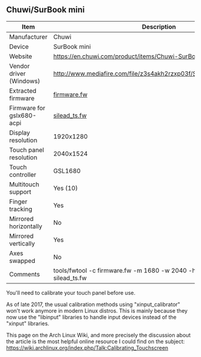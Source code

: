 Chuwi/SurBook mini
---------------------------------------------

| Item                      | Description |
|---------------------------|-------------|
| Manufacturer              | Chuwi |
| Device                    | SurBook mini |
| Website                   | https://en.chuwi.com/product/items/Chuwi-SurBook-mini.html |
| Vendor driver (Windows)   | http://www.mediafire.com/file/z3s4akh2rzxp03f/SURbook_MINI_Driver.rar |
| Extracted firmware        | [firmware.fw](firmware.fw) |
| Firmware for gslx680-acpi | [silead_ts.fw](silead_ts.fw) |
| Display resolution        | 1920x1280 |
| Touch panel resolution    | 2040x1524 |
| Touch controller          | GSL1680 |
| Multitouch support        | Yes (10) |
| Finger tracking           | Yes |
| Mirrored horizontally     | No |
| Mirrored vertically       | Yes |
| Axes swapped              | No |
| Comments | tools/fwtool -c firmware.fw -m 1680 -w 2040 -h 1524 -t 10 -f yswap silead_ts.fw |

You'll need to calibrate your touch panel before use.

As of late 2017, the usual calibration methods using "xinput_calibrator" won't work anymore in modern Linux distros. This is mainly because they now use the "libinput" libraries to handle input devices instead of the "xinput" libraries.

This page on the Arch Linux Wiki, and more precisely the discussion about the article is the most helpful online resource I could find on the subject:
https://wiki.archlinux.org/index.php/Talk:Calibrating_Touchscreen
